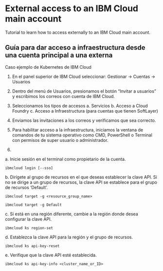 # External access to an IBM Cloud main account
Tutorial to learn how to access externally to an IBM Cloud main account.

## Guía para dar acceso a infraestructura desde una cuenta principal a una externa
Caso ejemplo de Kubernetes de IBM Cloud

1. En el panel superior de IBM Cloud seleccionar: 
Gestionar -> Cuentas -> Usuarios

2. Dentro del menú de Usuarios, presionamos el botón “Invitar a usuarios” y escribimos los correos con cuenta de IBM Cloud.

3. Seleccionamos los tipos de accesos
a. Servicios
b. Acceso a Cloud Foundry
c. Acceso a Infraestructura (para cuentas que tienen SoftLayer)

4. Enviamos las invitaciones a los correos y verificamos que sea correcto.

5. Para habilitar acceso a la infraestructura, iniciamos la ventana de comandos de tu sistema operativo como CMD, PowerShell o Terminal con permisos de super usuario o administrador.

6.	
a. Inicie sesión en el terminal como propietario de la cuenta.
```
ibmcloud login [--sso]
```

b. Dirígete al grupo de recursos en el que deseas establecer la clave API. Si no se dirige a un grupo de recursos, la clave API se establece para el grupo de recursos ‘Default’.
```
ibmcloud target -g <resource_group_name>
```
```
ibmcloud target -g Default
```

c. Si está en una región diferente, cambie a la región donde desea configurar la clave API.
```
ibmcloud ks region-set
```

d. Establezca la clave API para la región y el grupo de recursos.
```
ibmcloud ks api-key-reset
```

e. Verifique que la clave API esté establecida.
```
ibmcloud ks api-key-info <cluster_name_or_ID>
```